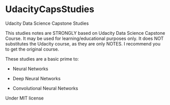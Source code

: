# UdacityCapsStudies

Udacity Data Science Capstone Studies

This studies notes are STRONGLY based on Udacity Data Science Capstone Course. It may be used for learning/educational purposes only. It does NOT substitutes the Udacity course, as they are only NOTES. I recommend you to get the original course.

These studies are a basic prime to:

- Neural Networks

- Deep Neural Networks

- Convolutional Neural Networks

Under MIT license
